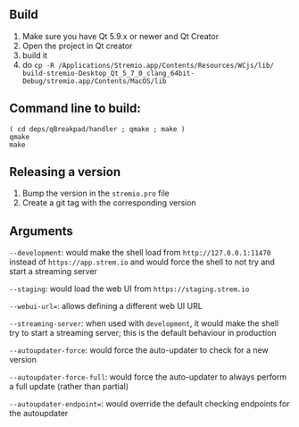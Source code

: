 ## Build

1. Make sure you have Qt 5.9.x or newer and Qt Creator
2. Open the project in Qt creator
3. build it
4. do ``cp -R /Applications/Stremio.app/Contents/Resources/WCjs/lib/ build-stremio-Desktop_Qt_5_7_0_clang_64bit-Debug/stremio.app/Contents/MacOS/lib``



## Command line to build:

```
( cd deps/qBreakpad/handler ; qmake ; make )
qmake
make
```

## Releasing a version

1. Bump the version in the `stremio.pro` file
2. Create a git tag with the corresponding version

## Arguments

``--development``: would make the shell load from `http://127.0.0.1:11470` instead of `https://app.strem.io` and would force the shell to not try and start a streaming server

``--staging``: would load the web UI from `https://staging.strem.io`

``--webui-url=``: allows defining a different web UI URL

``--streaming-server``: when used with ``development``, it would make the shell try to start a streaming server; this is the default behaviour in production

``--autoupdater-force``: would force the auto-updater to check for a new version

``--autoupdater-force-full``: would force the auto-updater to always perform a full update (rather than partial)

``--autoupdater-endpoint=``: would override the default checking endpoints for the autoupdater

